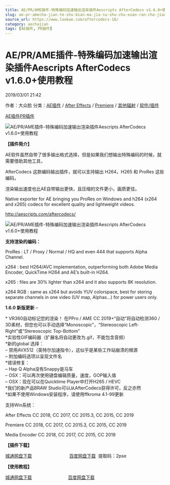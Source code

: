 ```yaml
---
title: AE/PR/AME插件-特殊编码加速输出渲染插件Aescripts AfterCodecs v1.6.0+使用教程
slug: ae-pr-amecha-jian-te-shu-bian-ma-jia-su-shu-chu-xuan-ran-cha-jian-aescripts-aftercodecs-v1-6-0-shi-yong-jiao-cheng
source_url: https://www.lookae.com/aftercodecs-16/
category: aechajian
tags: [AE插件, PR插件]
---
```

# AE/PR/AME插件-特殊编码加速输出渲染插件Aescripts AfterCodecs v1.6.0+使用教程

2019/03/01 21:42

作者：大众脸
分类：[AE插件](https://www.lookae.com/after-effects/aechajian/) / [After Effects](https://www.lookae.com/after-effects/) / [Premiere](https://www.lookae.com/qitarjcj/premierezy/) / [其他辐射](https://www.lookae.com/others/) / [软件/插件](https://www.lookae.com/qitarjcj/)

[AE插件](https://www.lookae.com/tag/ae%e6%8f%92%e4%bb%b6/)[PR插件](https://www.lookae.com/tag/pr%e6%8f%92%e4%bb%b6/)

![AE/PR/AME插件-特殊编码加速输出渲染插件Aescripts AfterCodecs v1.6.0+使用教程](https://www.lookae.com/wp-content/uploads/2017/05/AfterCodecs-.jpg "AE/PR/AME插件-特殊编码加速输出渲染插件Aescripts AfterCodecs v1.6.0+使用教程-LookAE.com")

**【插件简介】**

AE软件虽然自带了很多输出格式选择，但是如果我们想输出特殊编码的时候，就需要借助其他工具，

AfterCodecs 这款编码输出插件，就可以支持输出 H264，H265 和 ProRes 这些编码，

渲染输出速度也比AE自带输出更快，且压缩的文件更小，画质更佳。

Native exporter for AE bringing you ProRes on Windows and h264 (x264 and x265) codecs for excellent quality and lightweight videos.

http://aescripts.com/aftercodecs/

![AE/PR/AME插件-特殊编码加速输出渲染插件Aescripts AfterCodecs v1.6.0+使用教程](https://aescripts.com/media/catalog/product/r/e/rendu8_1.gif "AE/PR/AME插件-特殊编码加速输出渲染插件Aescripts AfterCodecs v1.6.0+使用教程-LookAE.com")

**支持渲染的编码：**

ProRes : LT / Proxy / Normal / HQ and even 444 that supports Alpha Channel.

x264 : best H264/AVC implementation, outperforming both Adobe Media Encoder, QuickTime H264 and AE’s built-in H264.

x265 : files are 30% lighter than x264 and it also supports 8K resolution.

x264 RGB : same as x264 but avoids YUV colorspace, best for storing separate channels in one video (UV map, Alphas…) for power users only.

**1.6.0 新版更新** –

\* VR360自动标记您的渲染！ 在PPro / AME CC 2019+“自动”将自动检测360 / 3D素材，但您也可以手动选择“Monoscopic”，“Stereoscopic Left-Right”或“Stereoscopic Top-Bottom”  
\*实验性GIF编码器（扩展名将自动更改为.gif，不能包含音频）  
\*新的global 选择：  
– 禁用AVX512（英特尔加速指令），这似乎是某些工作站崩溃的根源  
– 附加编码选项以呈现文件名  
\*错误修复：  
– Hap Q Alpha没有Snappy是马车  
– OSX：可以再次使用键盘编辑质量，速度，GOP输入值  
– OSX：现在可以在Quicktime Player中打开H265 / HEVC  
\*我们的新产品BRAW Studio可以从AfterCodecs获得许可，反之亦然  
\*如果不使用Windows安装程序，请使用ffkroma 4.1-99更新

支持Win系统：

After Effects CC 2018, CC 2017, CC 2015.3, CC 2015, CC 2019

Premiere CC 2018, CC 2017, CC 2015.3, CC 2015, CC 2019

Media Encoder CC 2018, CC 2017, CC 2015, CC 2019

**【插件下载】**

[城通网盘下载](https://lookae.ctfile.com/fs/680462-344139399)                              [百度网盘下载](https://pan.baidu.com/s/1E6bsuSCvNXrSIfE1-tjTfQ%20)  提取码：2pse

**【使用教程】**

[城通网盘下载](https://www.pipipan.com/fs/680462-221741711)                             [百度网盘下载](https://pan.baidu.com/s/1c2nhMI8)
